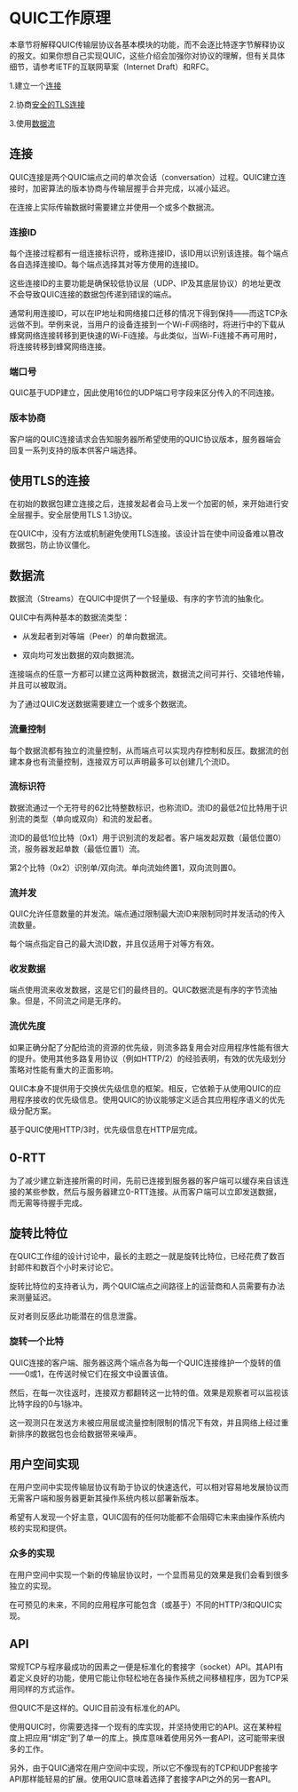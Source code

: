 # QUIC工作原理

本章节将解释QUIC传输层协议各基本模块的功能，而不会逐比特逐字节解释协议的报文。如果你想自己实现QUIC，这些介绍会加强你对协议的理解，但有关具体细节，请参考IETF的互联网草案（Internet Draft）和RFC。

1.建立一个[连接](/quic/QUIC工作原理.html#连接)

2.协商[安全的TLS连接](/quic/QUIC工作原理.html#使用tls的连接)

3.使用[数据流](/quic/QUIC工作原理.html#数据流)

## 连接

QUIC连接是两个QUIC端点之间的单次会话（conversation）过程。QUIC建立连接时，加密算法的版本协商与传输层握手合并完成，以减小延迟。

在连接上实际传输数据时需要建立并使用一个或多个数据流。

### 连接ID

每个连接过程都有一组连接标识符，或称连接ID，该ID用以识别该连接。每个端点各自选择连接ID。每个端点选择其对等方使用的连接ID。

这些连接ID的主要功能是确保较低协议层（UDP、IP及其底层协议）的地址更改不会导致QUIC连接的数据包传递到错误的端点。

通常利用连接ID，可以在IP地址和网络接口迁移的情况下得到保持——而这TCP永远做不到。举例来说，当用户的设备连接到一个Wi-Fi网络时，将进行中的下载从蜂窝网络连接转移到更快速的Wi-Fi连接。与此类似，当Wi-Fi连接不再可用时，将连接转移到蜂窝网络连接。

### 端口号

QUIC基于UDP建立，因此使用16位的UDP端口号字段来区分传入的不同连接。


### 版本协商

客户端的QUIC连接请求会告知服务器所希望使用的QUIC协议版本，服务器端会回复一系列支持的版本供客户端选择。

## 使用TLS的连接

在初始的数据包建立连接之后，连接发起者会马上发一个加密的帧，来开始进行安全层握手。安全层使用TLS 1.3协议。

在QUIC中，没有方法或机制避免使用TLS连接。该设计旨在使中间设备难以篡改数据包，防止协议僵化。

## 数据流

数据流（Streams）在QUIC中提供了一个轻量级、有序的字节流的抽象化。

QUIC中有两种基本的数据流类型：

- 从发起者到对等端（Peer）的单向数据流。

- 双向均可发出数据的双向数据流。

连接端点的任意一方都可以建立这两种数据流，数据流之间可并行、交错地传输，并且可以被取消。

为了通过QUIC发送数据需要建立一个或多个数据流。

### 流量控制

每个数据流都有独立的流量控制，从而端点可以实现内存控制和反压。数据流的创建本身也有流量控制，连接双方可以声明最多可以创建几个流ID。

### 流标识符

数据流通过一个无符号的62比特整数标识，也称流ID。流ID的最低2位比特用于识别流的类型（单向或双向）和流的发起者。

流ID的最低1位比特（0x1）用于识别流的发起者。客户端发起双数（最低位置0）流，服务器发起单数（最低位置1）流。

第2个比特（0x2）识别单/双向流。单向流始终置1，双向流则置0。


### 流并发

QUIC允许任意数量的并发流。端点通过限制最大流ID来限制同时并发活动的传入流数量。

每个端点指定自己的最大流ID数，并且仅适用于对等方有效。


### 收发数据

端点使用流来收发数据，这是它们的最终目的。QUIC数据流是有序的字节流抽象。但是，不同流之间是无序的。

### 流优先度

如果正确分配了分配给流的资源的优先级，则流多路复用会对应用程序性能有很大的提升。使用其他多路复用协议（例如HTTP/2）的经验表明，有效的优先级划分策略对性能有重大的正面影响。

QUIC本身不提供用于交换优先级信息的框架。相反，它依赖于从使用QUIC的应用程序接收的优先级信息。使用QUIC的协议能够定义适合其应用程序语义的优先级分配方案。

基于QUIC使用HTTP/3时，优先级信息在HTTP层完成。


## 0-RTT

为了减少建立新连接所需的时间，先前已连接到服务器的客户端可以缓存来自该连接的某些参数，然后与服务器建立0-RTT连接。从而客户端可以立即发送数据，而无需等待握手完成。

## 旋转比特位

在QUIC工作组的设计讨论中，最长的主题之一就是旋转比特位，已经花费了数百封邮件和数百个小时来讨论它。

旋转比特位的支持者认为，两个QUIC端点之间路径上的运营商和人员需要有办法来测量延迟。

反对者则反感此功能潜在的信息泄露。

### 旋转一个比特

QUIC连接的客户端、服务器这两个端点各为每一个QUIC连接维护一个旋转的值——0或1，在传送时候它们在报文中设置该值。

然后，在每一次往返时，连接双方都翻转这一比特的值。效果是观察者可以监视该比特字段的0与1脉冲。

这一观测只在发送方未被应用层或流量控制限制的情况下有效，并且网络上经过重新排序的数据包也会给数据带来噪声。


## 用户空间实现

在用户空间中实现传输层协议有助于协议的快速迭代，可以相对容易地发展协议而无需客户端和服务器更新其操作系统内核以部署新版本。

希望有人发现一个好主意，QUIC固有的任何功能都不会阻碍它未来由操作系统内核的实现和提供。

### 众多的实现

在用户空间中实现一个新的传输层协议时，一个显而易见的效果是我们会看到很多独立的实现。

在可预见的未来，不同的应用程序可能包含（或基于）不同的HTTP/3和QUIC实现。

## API

常规TCP与程序最成功的因素之一便是标准化的套接字（socket）API。其API有着定义良好的功能，使用它能让你轻松地在各操作系统之间移植程序，因为TCP采用同样的方式运作。

但QUIC不是这样的。QUIC目前没有标准化的API。

使用QUIC时，你需要选择一个现有的库实现，并坚持使用它的API。这在某种程度上把应用“绑定”到了单一的库上。换库意味着使用另外一套API，这可能带来很多的工作。

另外，由于QUIC通常在用户空间中实现，所以它不像现有的TCP和UDP套接字API那样能轻易的扩展。使用QUIC意味着选择了套接字API之外的另一套API。


